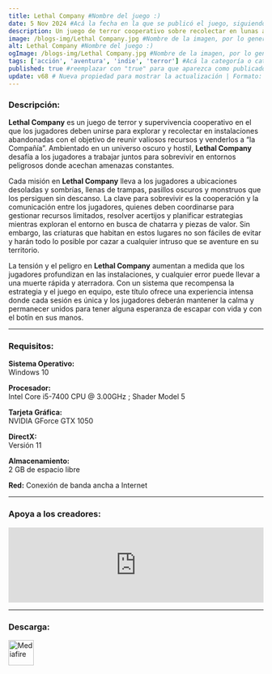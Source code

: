 ```yaml
---
title: Lethal Company #Nombre del juego :)
date: 5 Nov 2024 #Acá la fecha en la que se publicó el juego, siguiendo este formato: Dia "30", Mes "Oct", Año "2024" = como debe quedar: 30 Oct 2024
description: Un juego de terror cooperativo sobre recolectar en lunas abandonadas para vender chatarra a la Compañía. #Acá una mini descripción del juego
image: /blogs-img/Lethal Company.jpg #Nombre de la imagen, por lo general es exactamente el mismo nombre que el juego excluyendo lo ":" (Dos puntos)
alt: Lethal Company #Nombre del juego :)
ogImage: /blogs-img/Lethal Company.jpg #Nombre de la imagen, por lo general es exactamente el mismo nombre que el juego excluyendo lo ":" (Dos puntos)
tags: ['acción', 'aventura', 'indie', 'terror'] #Acá la categoría o categorías del juego, si es más de una se coloca en este formato: ['categoría1', 'categoría2']
published: true #reemplazar con "true" para que aparezca como publicado
update: v68 # Nueva propiedad para mostrar la actualización | Formato: v1.0.0
---
```


<!--En VSCode seleccionando una palabra, por ejemplo: "Lethal Company" y apretando Ctrl+F2 se seleccionan todas las palabras iguales-->

### Descripción:
**Lethal Company** es un juego de terror y supervivencia cooperativo en el que los jugadores deben unirse para explorar y recolectar en instalaciones abandonadas con el objetivo de reunir valiosos recursos y venderlos a “la Compañía”. Ambientado en un universo oscuro y hostil, **Lethal Company** desafía a los jugadores a trabajar juntos para sobrevivir en entornos peligrosos donde acechan amenazas constantes.

Cada misión en **Lethal Company** lleva a los jugadores a ubicaciones desoladas y sombrías, llenas de trampas, pasillos oscuros y monstruos que los persiguen sin descanso. La clave para sobrevivir es la cooperación y la comunicación entre los jugadores, quienes deben coordinarse para gestionar recursos limitados, resolver acertijos y planificar estrategias mientras exploran el entorno en busca de chatarra y piezas de valor. Sin embargo, las criaturas que habitan en estos lugares no son fáciles de evitar y harán todo lo posible por cazar a cualquier intruso que se aventure en su territorio.

La tensión y el peligro en **Lethal Company** aumentan a medida que los jugadores profundizan en las instalaciones, y cualquier error puede llevar a una muerte rápida y aterradora. Con un sistema que recompensa la estrategia y el juego en equipo, este título ofrece una experiencia intensa donde cada sesión es única y los jugadores deberán mantener la calma y permanecer unidos para tener alguna esperanza de escapar con vida y con el botín en sus manos.
<!--Prompt para Chat-GPT: Hazme una descripción para el juego "Lethal Company" y cada que menciones "Lethal Company" ponlo en negrita -->

---

### Requisitos:
**Sistema Operativo:**  
Windows 10

**Procesador:**  
Intel Core i5-7400 CPU @ 3.00GHz ; Shader Model 5

**Tarjeta Gráfica:**  
NVIDIA GForce GTX 1050

**DirectX:**  
Versión 11

**Almacenamiento:**  
2 GB de espacio libre

**Red:**
Conexión de banda ancha a Internet

<!--Si falta o sobra un requisito se quita o se agrega manteniendo el mismo formato-->

---

### Apoya a los creadores:
<iframe src="https://store.steampowered.com/widget/1966720/" frameborder="0" style="background-color: transparent; width: 100% !important; aspect-ratio: 646 / 190;"></iframe>

<!--Reemplazar los numeros (AppID) del juego (en este caso 2668510) por el numero (AppID) correspondiente con el juego a publicar-->
<!--El AppID se encuentra en la URL del Juego en Steam-->

---

### Descarga:

[<img src="https://gist.github.com/cxmeel/0dbc95191f239b631c3874f4ccf114e2/raw/download.svg" alt="Mediafire" height="50" />](https://www.mediafire.com/file/q7jq4pwu31oswt5/Lethal_Company_-_By_Nicolhetti_Projects.zip/file)

<!-- # se debe reemplazar por el link de descarga-->

<!--NOMBRE-DEL-SERVICIO se debe reemplazar por el servicio donde está subido el juego-->